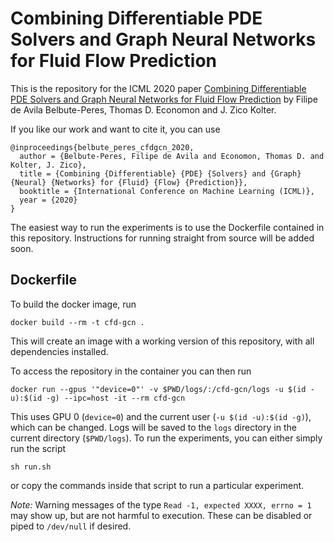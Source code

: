# Combining Differentiable PDE Solvers and Graph Neural Networks for Fluid Flow Prediction


This is the repository for the ICML 2020 paper [Combining Differentiable PDE Solvers and Graph Neural Networks for Fluid Flow Prediction](https://arxiv.org/abs/2007.04439) by Filipe de Avila Belbute-Peres, Thomas D. Economon and J. Zico Kolter.

If you like our work and want to cite it, you can use
```
@inproceedings{belbute_peres_cfdgcn_2020,
  author = {Belbute-Peres, Filipe de Avila and Economon, Thomas D. and Kolter, J. Zico},
  title = {Combining {Differentiable} {PDE} {Solvers} and {Graph} {Neural} {Networks} for {Fluid} {Flow} {Prediction}},
  booktitle = {International Conference on Machine Learning (ICML)},
  year = {2020}
}
```

The easiest way to run the experiments is to use the Dockerfile contained in this repository.  Instructions for running straight from source will be added soon.

## Dockerfile

To build the docker image, run
```
docker build --rm -t cfd-gcn .
```
This will create an image with a working version of this repository, with all dependencies installed.

To access the repository in the container you can then run
```
docker run --gpus '"device=0"' -v $PWD/logs/:/cfd-gcn/logs -u $(id -u):$(id -g) --ipc=host -it --rm cfd-gcn
```
This uses GPU 0 (`device=0`) and the current user (`-u $(id -u):$(id -g)`), which can be changed. 
Logs will be saved to the `logs` directory in the current directory (`$PWD/logs`).
To run the experiments, you can either simply run the script
```
sh run.sh
```
or copy the commands inside that script to run a particular experiment.

*Note:* Warning messages of the type `Read -1, expected XXXX, errno = 1` may show up, but are not harmful to execution. 
These can be disabled or piped to `/dev/null` if desired. 
